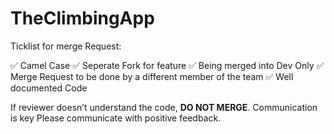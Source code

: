 # TheClimbingApp

Ticklist for merge Request:

✅ Camel Case
✅ Seperate Fork for feature
✅ Being merged into Dev Only
✅ Merge Request to be done by a different member of the team
✅ Well documented Code

If reviewer doesn’t understand the code, **DO NOT MERGE**. Communication is key
Please communicate with positive feedback.
